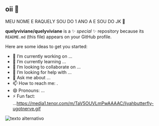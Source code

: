 ## oii 👋
MEU NOME E RAQUELY SOU DO 1 ANO A E SOU DO JK 🩷

**quelyviviane/quelyviviane** is a ✨ _special_ ✨ repository because its `README.md` (this file) appears on your GitHub profile.

Here are some ideas to get you started:

- 🔭 I’m currently working on ...
- 🌱 I’m currently learning ...
- 👯 I’m looking to collaborate on ...
- 🤔 I’m looking for help with ...
- 💬 Ask me about ...
- 📫 How to reach me: .
- 😄 Pronouns: ...
- ⚡ Fun fact: ...https://media1.tenor.com/m/TaV5OUVLmPwAAAAC/liyahbutterfly-ugotnerve.gif
  
![texto alternativo]()
